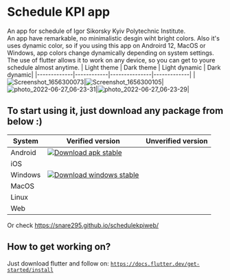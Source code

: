 # Schedule KPI app
An app for schedule of Igor Sikorsky Kyiv Polytechnic Institute.<br>
An app have remarkable, no minimalistic desgin wiht bright colors. Also it's uses dynamic color, so if you using this app on Androird 12, MacOS or Windows, app colors change dynamically depending on system settings.<br>
The use of flutter allows it to work on any device, so you can get to youre schedule almost anytime.
| Light theme | Dark theme | Light dynamic | Dark dynamic|
|-------------|------------|---------------|-------------|
|![Screenshot_1656300073](https://user-images.githubusercontent.com/72049715/175854233-a9c1ac8a-ce11-4583-8b71-da3202986364.png)|![Screenshot_1656300105](https://user-images.githubusercontent.com/72049715/175854258-89a260d7-fbdd-4cc2-8e16-0dcec543f464.png)|![photo_2022-06-27_06-23-31](https://user-images.githubusercontent.com/72049715/175854266-84ac0db2-ac23-407e-8e5e-3e9d530215df.jpg)|![photo_2022-06-27_06-23-29](https://user-images.githubusercontent.com/72049715/175854273-355496f7-f6ca-4f89-84c3-e56e25312534.jpg)|


## To start using it, just download any package from below :)

| System | Verified version | Unverified version|
| --- | --- | --- |
| Android | [![Download apk stable](https://custom-icon-badges.herokuapp.com/badge/-Download-blue?style=for-the-badge&logo=Android&logoColor=green "Download apk")](https://github.com/Snare295/ScheduleApp_KPI/raw/main/package_builds/verified/beta_v0.2.0b.apk) 
| iOS |
| Windows | [![Download windows stable](https://custom-icon-badges.herokuapp.com/badge/-Download-blue?style=for-the-badge&logo=Windows&logoColor=white "Download apk")](https://github.com/Snare295/ScheduleApp_KPI/raw/main/package_builds/verified/ScheduleKPI_inst_v0.2.0b.exe) 
| MacOS |
| Linux |
| Web |

Or check https://snare295.github.io/schedulekpiweb/
## How to get working on?
Just download flutter and follow on: <code>https://docs.flutter.dev/get-started/install</code><br>
